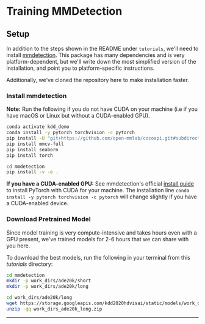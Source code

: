 # Training MMDetection

## Setup
In addition to the steps shown in the README under `tutorials`, we'll need to
install [mmdetection][mmdetection]. This package has many dependencies and is
very platform-dependent, but we'll write down the most simplified version of the
installation, and point you to platform-specific instructions.

Additionally, we've cloned the repository here to make installation faster.

### Install mmdetection
__Note:__ Run the following if you do not have CUDA on your machine (i.e if you
have macOS or Linux but without a CUDA-enabled GPU).
```bash
conda activate kdd_demo
conda install -y pytorch torchvision -c pytorch
pip install -U "git+https://github.com/open-mmlab/cocoapi.git#subdirectory=pycocotools"
pip install mmcv-full
pip install seaborn
pip install torch

cd mmdetection
pip install -v -e .
```

__If you have a CUDA-enabled GPU:__ See mmdetection's official [install
guide][install] to install PyTorch with CUDA for your machine. The installation
line `conda install -y pytorch torchvision -c pytorch` will change slightly if
you have a CUDA-enabled device.


### Download Pretrained Model
Since model training is very compute-intensive and takes hours even with a GPU
present, we've trained models for 2-6 hours that we can share with you here.

To download the best models, run the following in your terminal from this
_tutorials_ directory:
```bash
cd mmdetection
mkdir -p work_dirs/ade20k/short
mkdir -p work_dirs/ade20k/long

cd work_dirs/ade20k/long
wget https://storage.googleapis.com/kdd2020hdvisai/static/models/work_dirs_ade20k_long.zip
unzip -qq work_dirs_ade20k_long.zip
```

---
[mmdetection]: https://github.com/open-mmlab/mmdetection
[install]: https://github.com/open-mmlab/mmdetection/blob/master/docs/install.md
